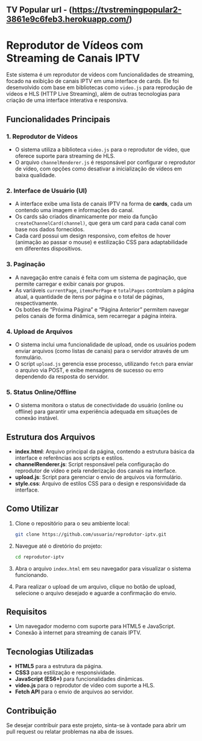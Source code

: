 TV Popular 
url - (https://tvstremingpopular2-3861e9c6feb3.herokuapp.com/)
---

# Reprodutor de Vídeos com Streaming de Canais IPTV

Este sistema é um reprodutor de vídeos com funcionalidades de streaming, focado na exibição de canais IPTV em uma interface de cards. Ele foi desenvolvido com base em bibliotecas como `video.js` para reprodução de vídeos e HLS (HTTP Live Streaming), além de outras tecnologias para criação de uma interface interativa e responsiva.

## Funcionalidades Principais

### 1. Reprodutor de Vídeos
- O sistema utiliza a biblioteca `video.js` para o reprodutor de vídeo, que oferece suporte para streaming de HLS.
- O arquivo `channelRenderer.js` é responsável por configurar o reprodutor de vídeo, com opções como desativar a inicialização de vídeos em baixa qualidade.

### 2. Interface de Usuário (UI)
- A interface exibe uma lista de canais IPTV na forma de **cards**, cada um contendo uma imagem e informações do canal.
- Os cards são criados dinamicamente por meio da função `createChannelCard(channel)`, que gera um card para cada canal com base nos dados fornecidos.
- Cada card possui um design responsivo, com efeitos de hover (animação ao passar o mouse) e estilização CSS para adaptabilidade em diferentes dispositivos.

### 3. Paginação
- A navegação entre canais é feita com um sistema de paginação, que permite carregar e exibir canais por grupos.
- As variáveis `currentPage`, `itemsPerPage` e `totalPages` controlam a página atual, a quantidade de itens por página e o total de páginas, respectivamente.
- Os botões de “Próxima Página” e “Página Anterior” permitem navegar pelos canais de forma dinâmica, sem recarregar a página inteira.

### 4. Upload de Arquivos
- O sistema inclui uma funcionalidade de upload, onde os usuários podem enviar arquivos (como listas de canais) para o servidor através de um formulário.
- O script `upload.js` gerencia esse processo, utilizando `fetch` para enviar o arquivo via POST, e exibe mensagens de sucesso ou erro dependendo da resposta do servidor.

### 5. Status Online/Offline
- O sistema monitora o status de conectividade do usuário (online ou offline) para garantir uma experiência adequada em situações de conexão instável.

## Estrutura dos Arquivos
- **index.html**: Arquivo principal da página, contendo a estrutura básica da interface e referências aos scripts e estilos.
- **channelRenderer.js**: Script responsável pela configuração do reprodutor de vídeo e pela renderização dos canais na interface.
- **upload.js**: Script para gerenciar o envio de arquivos via formulário.
- **style.css**: Arquivo de estilos CSS para o design e responsividade da interface.

## Como Utilizar

1. Clone o repositório para o seu ambiente local:
   ```bash
   git clone https://github.com/usuario/reprodutor-iptv.git
   ```

2. Navegue até o diretório do projeto:
   ```bash
   cd reprodutor-iptv
   ```

3. Abra o arquivo `index.html` em seu navegador para visualizar o sistema funcionando.

4. Para realizar o upload de um arquivo, clique no botão de upload, selecione o arquivo desejado e aguarde a confirmação do envio.

## Requisitos
- Um navegador moderno com suporte para HTML5 e JavaScript.
- Conexão à internet para streaming de canais IPTV.

## Tecnologias Utilizadas
- **HTML5** para a estrutura da página.
- **CSS3** para estilização e responsividade.
- **JavaScript (ES6+)** para funcionalidades dinâmicas.
- **video.js** para o reprodutor de vídeo com suporte a HLS.
- **Fetch API** para o envio de arquivos ao servidor.

## Contribuição
Se desejar contribuir para este projeto, sinta-se à vontade para abrir um pull request ou relatar problemas na aba de issues.

